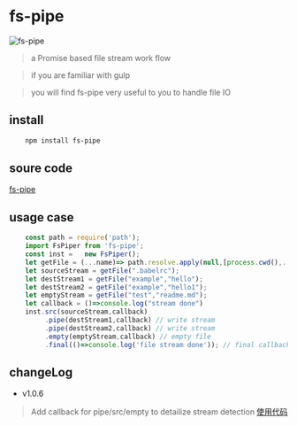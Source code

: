 # fs-pipe
![fs-pipe](http://img.shields.io/npm/dm/fs-pipe.svg?style=flat-square)

> a Promise based file stream work flow

> if you are familiar with gulp

> you will find fs-pipe very useful to you to handle file IO


## install

```bash
    npm install fs-pipe
```

## soure code
[fs-pipe](./babel/index.js)

## usage case

```javascript
    const path = require('path');
    import FsPiper from 'fs-pipe';
    const inst =   new FsPiper();
    let getFile = (...name)=> path.resolve.apply(null,[process.cwd(),...name])
    let sourceStream = getFile(".babelrc");
    let destStream1 = getFile("example","hello");
    let destStream2 = getFile("example","hello1");
    let emptyStream = getFile("test","readme.md");
    let callback = ()=>console.log("stream done")
    inst.src(sourceStream,callback)
         .pipe(destStream1,callback) // write stream
         .pipe(destStream2,callback) // write stream
         .empty(emptyStream,callback) // empty file
         .final(()=>console.log('file stream done')); // final callback

```

## changeLog

- v1.0.6
> Add callback for pipe/src/empty to detailize stream detection
> [使用代码](./test/v1.0.5-test.js)




